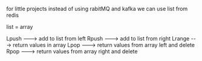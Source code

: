 for little projects instead of using rabitMQ and kafka we can use list from redis

list = array

Lpush ---> add to list from left
Rpush ---> add to list from right
Lrange ---> return values in array
Lpop ---> return values from array left and delete
Rpop ---> return values from array right and delete




